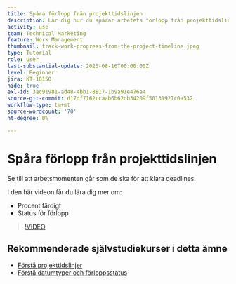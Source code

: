 ```yaml
---
title: Spåra förlopp från projekttidslinjen
description: Lär dig hur du spårar arbetets förlopp från projekttidslinjen i  [!DNL &#x200B; Workfront] med procent färdigt, status, tilldelningar eller begränsningar.
activity: use
team: Technical Marketing
feature: Work Management
thumbnail: track-work-progress-from-the-project-timeline.jpeg
type: Tutorial
role: User
last-substantial-update: 2023-08-16T00:00:00Z
level: Beginner
jira: KT-10150
hide: true
exl-id: 3ac91981-ad48-4bb1-8817-1b9a91e476a4
source-git-commit: d17df7162ccaab6b62db34209f50131927c0a532
workflow-type: tm+mt
source-wordcount: '70'
ht-degree: 0%

---
```


# Spåra förlopp från projekttidslinjen

Se till att arbetsmomenten går som de ska för att klara deadlines.

I den här videon får du lära dig mer om:

* Procent färdigt
* Status för förlopp

>[!VIDEO](https://video.tv.adobe.com/v/3438208/?quality=12&learn=on&enablevpops)


## Rekommenderade självstudiekurser i detta ämne

* [Förstå projekttidslinjer](/help/manage-work/project-timelines/understand-project-timelines.md)
* [Förstå datumtyper och förloppsstatus](/help/manage-work/project-timelines/understand-task-dates-and-progress-status.md)
